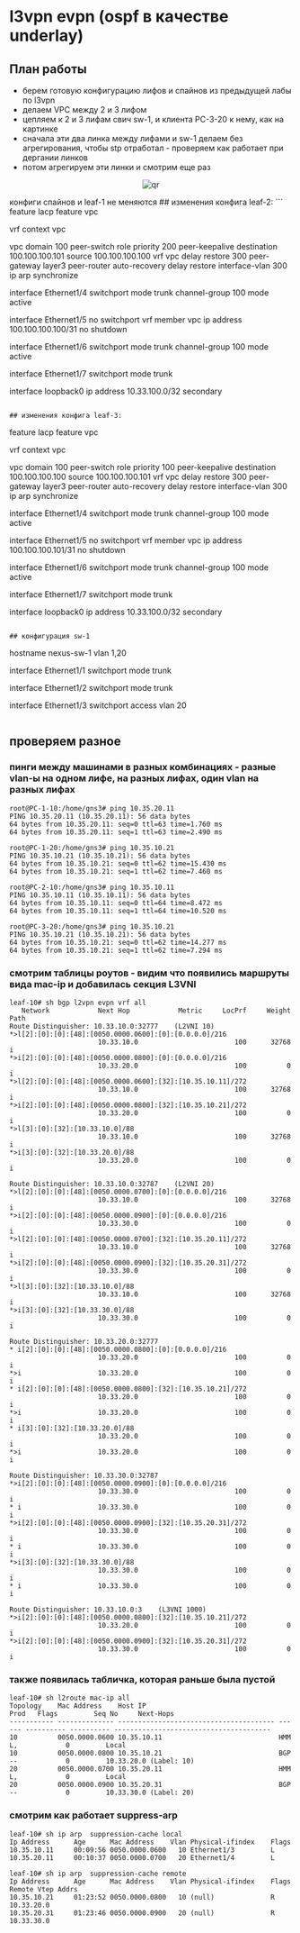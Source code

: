 #         l3vpn evpn (ospf в качестве underlay)

## План работы
- берем готовую конфигурацию лифов и спайнов из предыдущей лабы по l3vpn
- делаем VPC между 2 и 3 лифом
- цепляем к 2 и 3 лифам свич sw-1, и клиента PC-3-20 к нему, как на картинке
- сначала эти два линка между лифами и sw-1 делаем без агрегирования, чтобы stp отработал - проверяем как работает при дергании линков
- потом агрегируем эти линки и смотрим еще раз

<p align="center">
 <img src="lab7-l3vpn-vpc.jpg" alt="qr"/>
</p>
конфиги спайнов и leaf-1 не меняются
## изменения конфига leaf-2:
```
feature lacp
feature vpc

vrf context vpc

vpc domain 100
  peer-switch
  role priority 200
  peer-keepalive destination 100.100.100.101 source 100.100.100.100 vrf vpc
  delay restore 300
  peer-gateway
  layer3 peer-router
  auto-recovery
  delay restore interface-vlan 300
  ip arp synchronize
  
interface Ethernet1/4
  switchport mode trunk
  channel-group 100 mode active

interface Ethernet1/5
  no switchport
  vrf member vpc
  ip address 100.100.100.100/31
  no shutdown

interface Ethernet1/6
  switchport mode trunk
  channel-group 100 mode active

interface Ethernet1/7
  switchport mode trunk

interface loopback0
  ip address 10.33.100.0/32 secondary
```

## изменения конфига leaf-3:
```
feature lacp
feature vpc

vrf context vpc

vpc domain 100
  peer-switch
  role priority 100
  peer-keepalive destination 100.100.100.100 source 100.100.100.101 vrf vpc
  delay restore 300
  peer-gateway
  layer3 peer-router
  auto-recovery
  delay restore interface-vlan 300
  ip arp synchronize
  
interface Ethernet1/4
  switchport mode trunk
  channel-group 100 mode active

interface Ethernet1/5
  no switchport
  vrf member vpc
  ip address 100.100.100.101/31
  no shutdown

interface Ethernet1/6
  switchport mode trunk
  channel-group 100 mode active

interface Ethernet1/7
  switchport mode trunk

interface loopback0
  ip address 10.33.100.0/32 secondary
```
   
## конфигурация sw-1
```
hostname nexus-sw-1
vlan 1,20

interface Ethernet1/1
  switchport mode trunk

interface Ethernet1/2
  switchport mode trunk

interface Ethernet1/3
  switchport access vlan 20
```

```
## проверяем разное
### пинги между машинами в разных комбинациях - разные vlan-ы на одном лифе, на разных лифах, один vlan на разных лифах
```
root@PC-1-10:/home/gns3# ping 10.35.20.11
PING 10.35.20.11 (10.35.20.11): 56 data bytes
64 bytes from 10.35.20.11: seq=0 ttl=63 time=1.760 ms
64 bytes from 10.35.20.11: seq=1 ttl=63 time=2.490 ms

root@PC-1-20:/home/gns3# ping 10.35.10.21
PING 10.35.10.21 (10.35.10.21): 56 data bytes
64 bytes from 10.35.10.21: seq=0 ttl=62 time=15.430 ms
64 bytes from 10.35.10.21: seq=1 ttl=62 time=7.460 ms

root@PC-2-10:/home/gns3# ping 10.35.10.11
PING 10.35.10.11 (10.35.10.11): 56 data bytes
64 bytes from 10.35.10.11: seq=0 ttl=64 time=8.472 ms
64 bytes from 10.35.10.11: seq=1 ttl=64 time=10.520 ms

root@PC-3-20:/home/gns3# ping 10.35.10.21
PING 10.35.10.21 (10.35.10.21): 56 data bytes
64 bytes from 10.35.10.21: seq=0 ttl=62 time=14.277 ms
64 bytes from 10.35.10.21: seq=1 ttl=62 time=7.294 ms
```
### смотрим таблицы роутов - видим что появились маршруты вида mac-ip и добавилась секция L3VNI
```
leaf-10# sh bgp l2vpn evpn vrf all 
   Network            Next Hop            Metric     LocPrf     Weight Path
Route Distinguisher: 10.33.10.0:32777    (L2VNI 10)
*>l[2]:[0]:[0]:[48]:[0050.0000.0600]:[0]:[0.0.0.0]/216
                      10.33.10.0                        100      32768 i
*>i[2]:[0]:[0]:[48]:[0050.0000.0800]:[0]:[0.0.0.0]/216
                      10.33.20.0                        100          0 i
*>l[2]:[0]:[0]:[48]:[0050.0000.0600]:[32]:[10.35.10.11]/272
                      10.33.10.0                        100      32768 i
*>i[2]:[0]:[0]:[48]:[0050.0000.0800]:[32]:[10.35.10.21]/272
                      10.33.20.0                        100          0 i
*>l[3]:[0]:[32]:[10.33.10.0]/88
                      10.33.10.0                        100      32768 i
*>i[3]:[0]:[32]:[10.33.20.0]/88
                      10.33.20.0                        100          0 i

Route Distinguisher: 10.33.10.0:32787    (L2VNI 20)
*>l[2]:[0]:[0]:[48]:[0050.0000.0700]:[0]:[0.0.0.0]/216
                      10.33.10.0                        100      32768 i
*>i[2]:[0]:[0]:[48]:[0050.0000.0900]:[0]:[0.0.0.0]/216
                      10.33.30.0                        100          0 i
*>l[2]:[0]:[0]:[48]:[0050.0000.0700]:[32]:[10.35.20.11]/272
                      10.33.10.0                        100      32768 i
*>i[2]:[0]:[0]:[48]:[0050.0000.0900]:[32]:[10.35.20.31]/272
                      10.33.30.0                        100          0 i
*>l[3]:[0]:[32]:[10.33.10.0]/88
                      10.33.10.0                        100      32768 i
*>i[3]:[0]:[32]:[10.33.30.0]/88
                      10.33.30.0                        100          0 i

Route Distinguisher: 10.33.20.0:32777
* i[2]:[0]:[0]:[48]:[0050.0000.0800]:[0]:[0.0.0.0]/216
                      10.33.20.0                        100          0 i
*>i                   10.33.20.0                        100          0 i
* i[2]:[0]:[0]:[48]:[0050.0000.0800]:[32]:[10.35.10.21]/272
                      10.33.20.0                        100          0 i
*>i                   10.33.20.0                        100          0 i
* i[3]:[0]:[32]:[10.33.20.0]/88
                      10.33.20.0                        100          0 i
*>i                   10.33.20.0                        100          0 i

Route Distinguisher: 10.33.30.0:32787
*>i[2]:[0]:[0]:[48]:[0050.0000.0900]:[0]:[0.0.0.0]/216
                      10.33.30.0                        100          0 i
* i                   10.33.30.0                        100          0 i
*>i[2]:[0]:[0]:[48]:[0050.0000.0900]:[32]:[10.35.20.31]/272
                      10.33.30.0                        100          0 i
* i                   10.33.30.0                        100          0 i
*>i[3]:[0]:[32]:[10.33.30.0]/88
                      10.33.30.0                        100          0 i
* i                   10.33.30.0                        100          0 i

Route Distinguisher: 10.33.10.0:3    (L3VNI 1000)
*>i[2]:[0]:[0]:[48]:[0050.0000.0800]:[32]:[10.35.10.21]/272
                      10.33.20.0                        100          0 i
*>i[2]:[0]:[0]:[48]:[0050.0000.0900]:[32]:[10.35.20.31]/272
                      10.33.30.0                        100          0 i
```
### также появилась табличка, которая раньше была пустой
```
leaf-10# sh l2route mac-ip all 
Topology    Mac Address    Host IP                                 Prod   Flags         Seq No     Next-Hops                              
----------- -------------- --------------------------------------- ------ ---------- ---------- ---------------------------------------
10          0050.0000.0600 10.35.10.11                             HMM    L,            0         Local                                  
10          0050.0000.0800 10.35.10.21                             BGP    --            0         10.33.20.0 (Label: 10)                 
20          0050.0000.0700 10.35.20.11                             HMM    L,            0         Local                                  
20          0050.0000.0900 10.35.20.31                             BGP    --            0         10.33.30.0 (Label: 20)   
```
### смотрим как работает suppress-arp
```
leaf-10# sh ip arp  suppression-cache local 
Ip Address      Age      Mac Address    Vlan Physical-ifindex    Flags
10.35.10.11     00:09:56 0050.0000.0600   10 Ethernet1/3         L
10.35.20.11     00:10:37 0050.0000.0700   20 Ethernet1/4         L

leaf-10# sh ip arp  suppression-cache remote 
Ip Address      Age      Mac Address    Vlan Physical-ifindex    Flags    Remote Vtep Addrs
10.35.10.21     01:23:52 0050.0000.0800   10 (null)              R        10.33.20.0  
10.35.20.31     01:23:46 0050.0000.0900   20 (null)              R        10.33.30.0
```

